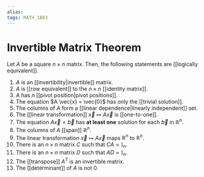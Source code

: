 ```yaml
---
alias:
tags: MATH_1B03
---
```

# Invertible Matrix Theorem
Let $A$ be a square $n \times n$ matrix. Then, the following statements are [[logically equivalent]].
1. $A$ is an [[invertibility|invertible]] matrix.
2. $A$ is [[row equivalent]] to the $n \times n$ [[identity matrix]].
3. $A$ has $n$ [[pivot position|pivot positions]].
4. The equation $A \vec{x} = \vec{0}$ has only the [[trivial solution]].
5. The columns of $A$ form a [[linear dependence|linearly independent]] set.
6. The [[linear transformation]] $\vec{x} \mapsto A \vec{x}$ is [[one-to-one]].
7. The equation $A \vec{x} = \vec{b}$ has **at least one** solution for each $\vec{b}$ in $\mathbb{R}^n$.
8. The columns of $A$ [[span]] $\mathbb{R}^n$.
9. The linear transformation $\vec{x} \mapsto A \vec{x}$ maps $\mathbb{R}^n$ to $\mathbb{R}^n$. 
10. There is an $n \times n$ matrix $C$ such that $CA=\mathbb{I}_n$. 
11. There is an $n \times n$ matrix $D$ such that $AD=\mathbb{I}_n$.
12. The [[transpose]] $A^{T}$ is an invertible matrix.
13. The [[determinant]] of $A$ is not $0$. 